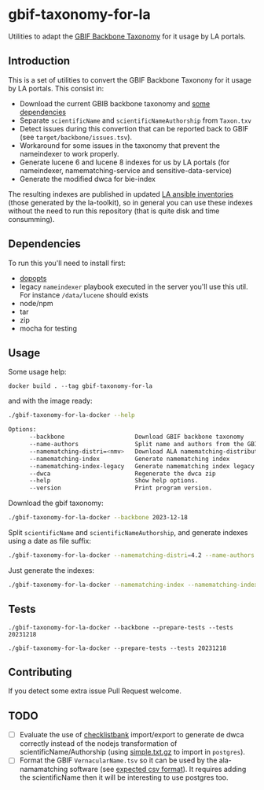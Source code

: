 # gbif-taxonomy-for-la

Utilities to adapt the [GBIF Backbone Taxonomy](https://www.gbif.org/dataset/d7dddbf4-2cf0-4f39-9b2a-bb099caae36c) for it usage by LA portals.

## Introduction

This is a set of utilities to convert the GBIF Backbone Taxonony for it usage by LA portals. This consist in:

- Download the current GBIB backbone taxonomy and [some dependencies](https://github.com/AtlasOfLivingAustralia/ala-name-matching) 
- Separate `scientificName` and `scientificNameAuthorship` from `Taxon.txv`
- Detect issues during this convertion that can be reported back to GBIF (see `target/backbone/issues.tsv`).
- Workaround for some issues in the taxonomy that prevent the nameindexer to work properly.
- Generate lucene 6 and lucene 8 indexes for us by LA portals (for nameindexer, namematching-service and sensitive-data-service)
- Generate the modified dwca for bie-index

The resulting indexes are published in updated [LA ansible inventories](https://github.com/living-atlases/generator-living-atlas/blob/master/generators/app/templates/quick-start-inventory.ini#L61) (those generated by the la-toolkit), so in general you can use these indexes without the need to run this repository (that is quite disk and time consumming).

## Dependencies

To run this you'll need to install first: 

- [dopopts](https://github.com/docopt/docopts)
- legacy `nameindexer` playbook executed in the server you'll use this util. For instance `/data/lucene` should exists
- node/npm
- tar
- zip
- mocha for testing

## Usage

Some usage help:
```
docker build . --tag gbif-taxonomy-for-la 
```
 and with the image ready:

```bash
./gbif-taxonomy-for-la-docker --help

Options:
      --backbone                    Download GBIF backbone taxonomy
      --name-authors                Split name and authors from the GBIF backbone
      --namematching-distri=<nmv>   Download ALA namematching-distribution version [default: 4.2].
      --namematching-index          Generate namematching index
      --namematching-index-legacy   Generate namematching index legacy (pre namemaching-service)
      --dwca                        Regenerate the dwca zip
      --help                        Show help options.
      --version                     Print program version.
```

Download the gbif taxonomy:

```bash
./gbif-taxonomy-for-la-docker --backbone 2023-12-18
```

Split `scientificName` and `scientificNameAuthorship`, and generate indexes using a date as file suffix:

```bash
./gbif-taxonomy-for-la-docker --namematching-distri=4.2 --name-authors  --namematching-index --namematching-index-legacy 2023-12-18
```

Just generate the indexes:

```bash
./gbif-taxonomy-for-la-docker --namematching-index --namematching-index-legacy 2023-12-18
```

## Tests

```
./gbif-taxonomy-for-la-docker --backbone --prepare-tests --tests 20231218 

./gbif-taxonomy-for-la-docker --prepare-tests --tests 20231218 
```

## Contributing

If you detect some extra issue Pull Request welcome.

## TODO

- [ ] Evaluate the use of [checklistbank](https://github.com/gbif/checklistbank/) import/export to generate de dwca correctly instead of the nodejs transformation of scientificName/Authorship (using [simple.txt.gz](https://hosted-datasets.gbif.org/datasets/backbone/2021-11-26/) to import in `postgres`).
- [ ] Format the GBIF `VernacularName.tsv` so it can be used by the ala-namamatching software (see [expected csv format](https://github.com/AtlasOfLivingAustralia/ala-name-matching/blob/25644c8c99d2ac39f2ae1b60606cde6b1129cd8d/ala-name-matching-builder/src/main/java/au/org/ala/names/search/DwcaNameIndexer.java#L340)). It requires adding the scientificName then it will be interesting to use postgres too.
